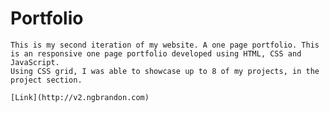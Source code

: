 # Portfolio
    This is my second iteration of my website. A one page portfolio. This is an responsive one page portfolio developed using HTML, CSS and JavaScript.
    Using CSS grid, I was able to showcase up to 8 of my projects, in the project section. 

    [Link](http://v2.ngbrandon.com)



